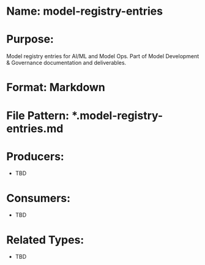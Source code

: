 # Name: model-registry-entries

# Purpose:
Model registry entries for AI/ML and Model Ops. Part of Model Development & Governance documentation and deliverables.

# Format: Markdown

# File Pattern: *.model-registry-entries.md

# Producers:
- TBD

# Consumers:
- TBD

# Related Types:
- TBD
